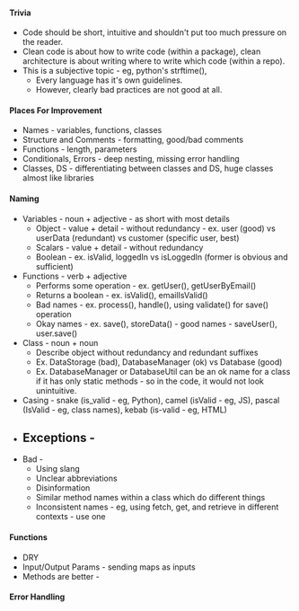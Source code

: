 #### Trivia
  * Code should be short, intuitive and shouldn't put too much pressure on the reader.
  * Clean code is about how to write code (within a package), clean architecture is about writing where to write which code (within a repo).
  * This is a subjective topic - eg, python's strftime(), 
    - Every language has it's own guidelines.
    - However, clearly bad practices are not good at all.

#### Places For Improvement
  * Names - variables, functions, classes
  * Structure and Comments - formatting, good/bad comments
  * Functions - length, parameters
  * Conditionals, Errors - deep nesting, missing error handling
  * Classes, DS - differentiating between classes and DS, huge classes almost like libraries

#### Naming
  * Variables - noun + adjective - as short with most details
    - Object - value + detail - without redundancy - ex. user (good) vs userData (redundant) vs customer (specific user, best)
    - Scalars - value + detail - without redundancy
    - Boolean - ex. isValid, loggedIn vs isLoggedIn (former is obvious and sufficient)
  * Functions - verb + adjective
    - Performs some operation - ex. getUser(), getUserByEmail()
    - Returns a boolean - ex. isValid(), emailIsValid()
    - Bad names - ex. process(), handle(), using validate() for save() operation
    - Okay names - ex. save(), storeData() - good names - saveUser(), user.save()
  * Class - noun + noun
    - Describe object without redundancy and redundant suffixes
    - Ex. DataStorage (bad), DatabaseManager (ok) vs Database (good)
    - Ex. DatabaseManager or DatabaseUtil can be an ok name for a class if it has only static methods - so in the code, it would not look unintuitive.
  * Casing - snake (is\_valid - eg, Python), camel (isValid - eg, JS), pascal (IsValid - eg, class names), kebab (is-valid - eg, HTML)
  * Exceptions -
    - 
  * Bad -
    - Using slang
    - Unclear abbreviations
    - Disinformation
    - Similar method names within a class which do different things
    - Inconsistent names - eg, using fetch, get, and retrieve in different contexts - use one

#### Functions
  * DRY
  * Input/Output Params - sending maps as inputs
  * Methods are better - 

#### Error Handling
